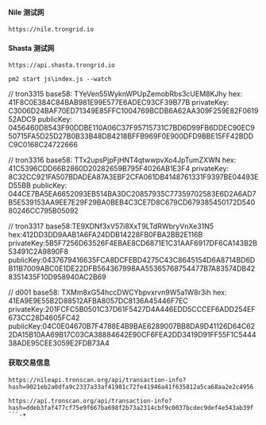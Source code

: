 #### Nile 测试网
```
https://nile.trongrid.io
```

#### Shasta 测试网
```
https://api.shasta.trongrid.io
```

```
pm2 start js\index.js --watch
```

// tron3315
base58: TYeVen55WyknWPUpZemobRbs3cUEM8KJhy
hex: 41F8C0E384C84BAB981E99E577E6ADEC93CF39B77B
privateKey: C3006D24BAF70ED71349E85FFC1004769BCDB6A62AA309F259E82F061952ADC9
publicKey: 0456460D8543F90DDBE110A06C37F95715731C7BD6D99FB6DDEC90EC950715FA5D25D27B0B33B48DB4218BFFB969F0E900DFD9BBE15FF42BDDC9C0168C24722666

// tron3316
base58: TTx2upsPjpFjHNT4qtwwpvXo4JpTumZXWN
hex: 41C5396CDD66B2860D20282659B795F4026AB1E3F4
privateKey: 8C32CC921FA507BDADEA87A3EBF2CFA061DB4148761331F9397BE04493ED55BB
publicKey: 044CE7BA5EA6652093EB514BA3DC20857935C77359702583E6D2A6AD7B5E539153AA9EE7E29F29BA0BEB4C3CE7D8C679CD679385450172D54080246CC795B05092

// tron3317
base58:TE9XDNf3xV57i8XxT9LTdRWbryVnXe31N5
hex:412DD3DD9AAB1A6FA24DDB14228FB0FBA2BB2E116B
privateKey:5B5F7256D63526F4EBAE8CD6871E1C31AAF6917DF6CA143B2B53491C2A9890F8
publicKey:0437679416635FCA8DCFEBD4275C43C8645154D6A8714BD6DB11B7009ABC0E1DE22DFB564367998AA55365768754477B7A83574DB428351435F10D958940AC2B69

// d001
base58: TXMm8xG54hccDWCYbpvxrvn9W5a1W8r3ih
hex: 41EA9E9E55B2D88512AFBA8057DC8136A45446F7EC
privateKey:201FCFC5B0501C37D61F5427D4A446EDD5CCCEF6ADD254EF673CC28D4605FC42
publicKey:04C0E04670B7F4788E4B9BAE6289007BB8DA9D41126D64C622DA15B10AA69B17C03CA38884642E90CF6FEA2DD3419D91FF55F1C544438ADE95CEE3059E2FDB73A4

#### 获取交易信息
```
https://nileapi.tronscan.org/api/transaction-info?hash=9021eb2a0dfa9c2337a33af41981c72fe41946a41f635812a5ca68aa2e2c4956
```

```
https://api.tronscan.org/api/transaction-info?hash=ddeb3faf477cf75e9f667ba698f2b73a2314cbf9c0037bcdec9def4e543ab39f
```-+